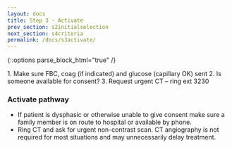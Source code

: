 ```yaml
---
layout: docs
title: Step 3 - Activate
prev_section: s2initialselection
next_section: s4criteria
permalink: /docs/s3activate/
---
```


{::options parse_block_html="true" /}
<div class="note info">
1. Make sure FBC, coag (if indicated) and glucose (capillary OK) sent 
2. Is someone available for consent? 
3. Request urgent CT – ring ext 3230 
</div>

### Activate pathway

* If patient is dysphasic or otherwise unable to give consent make sure a family member is on route to hospital or available by phone. 
* Ring CT and ask for urgent non-contrast scan. CT angiography is not required for most situations and may unnecessarily delay treatment.

